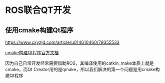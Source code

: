 # ROS联合QT开发  

## 使用cmake构建Qt程序  
https://www.cxyzjd.com/article/u014610460/79355533

[cmake构建Qt程序官方文档](https://doc.qt.io/qt-5/cmake-manual.html)

因为自己日常开发经常需要借助ROS，其编译使用的catkin_make本质上就是cmake，而Qt Creator用的是qmake，所以我们解决的第一个问题是用cmake构建Qt程序  
